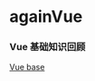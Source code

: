 # againVue

### Vue 基础知识回顾
[Vue base]()


<!-- 
22 号过一遍
vuex 
vueRouter
2.视频+面试题
-->
<!-- 
32天
es6 系列 7
webpack 系列 10
浏览器 5
协议 5
css/html 5
-->

<!-- 
### vue 面试篇
[vue，面试题会被问及哪些](https://juejin.cn/post/6844903858804621325#heading-5)
[史上最强vue总结---面试开发全靠它了](https://juejin.cn/post/6850037277675454478#heading-3
)

[Vue 项目性能优化 — 实践指南（网上最全 / 详细）](https://juejin.cn/post/6844903913410314247#heading-1)

[30 道 Vue 面试题，内含详细讲解（涵盖入门到精通，自测 Vue 掌握程度）](https://juejin.cn/post/6844903918753808398#heading-0) 

[「面试题」20+Vue面试题整理](https://juejin.cn/post/6844904084374290446#heading-0)

[面试必备的13道可以举一反三的Vue面试题](https://juejin.cn/post/6844903903968903175#heading-0)
-->

